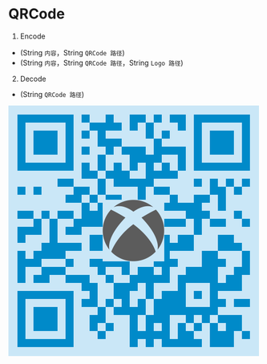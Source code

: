 # QRCode

1. Encode
  * (String `内容`，String `QRCode 路径`)
  * (String `内容`，String `QRCode 路径`，String `Logo 路径`)
2. Decode
  * (String `QRCode 路径`)

![](/assets/QRCode.png)
